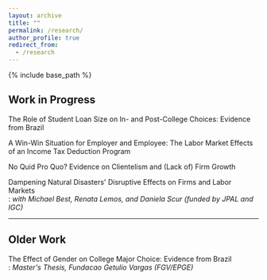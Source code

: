 ```yaml
---
layout: archive
title: ""
permalink: /research/
author_profile: true
redirect_from:
  - /research
---
```


{% include base_path %}

## Work in Progress

The Role of Student Loan Size on In- and Post-College Choices: Evidence from Brazil  

A Win-Win Situation for Employer and Employee: The Labor Market Effects of an Income Tax Deduction Program  

No Quid Pro Quo? Evidence on Clientelism and (Lack of) Firm Growth  

Dampening Natural Disasters' Disruptive Effects on Firms and Labor Markets   
:   *with Michael Best, Renata Lemos, and Daniela Scur (funded by JPAL and IGC)*

---

## Older Work

The Effect of Gender on College Major Choice: Evidence from Brazil  
:   *Master's Thesis, Fundacao Getulio Vargas (FGV/EPGE)*
